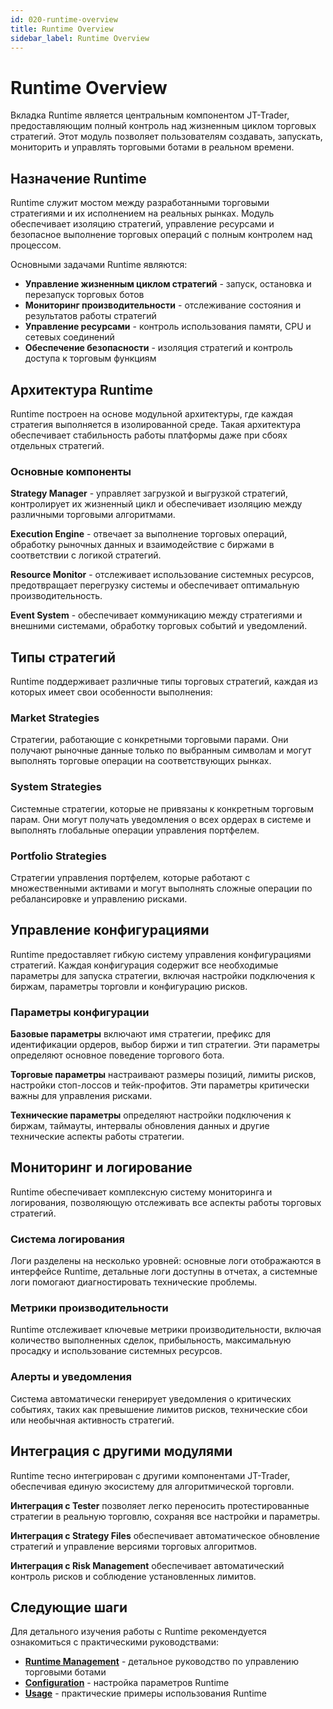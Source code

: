 ```yaml
---
id: 020-runtime-overview
title: Runtime Overview
sidebar_label: Runtime Overview
---
```


# Runtime Overview

Вкладка Runtime является центральным компонентом JT-Trader, предоставляющим полный контроль над жизненным циклом торговых стратегий. Этот модуль позволяет пользователям создавать, запускать, мониторить и управлять торговыми ботами в реальном времени.

## Назначение Runtime

Runtime служит мостом между разработанными торговыми стратегиями и их исполнением на реальных рынках. Модуль обеспечивает изоляцию стратегий, управление ресурсами и безопасное выполнение торговых операций с полным контролем над процессом.

Основными задачами Runtime являются:

- **Управление жизненным циклом стратегий** - запуск, остановка и перезапуск торговых ботов
- **Мониторинг производительности** - отслеживание состояния и результатов работы стратегий
- **Управление ресурсами** - контроль использования памяти, CPU и сетевых соединений
- **Обеспечение безопасности** - изоляция стратегий и контроль доступа к торговым функциям

## Архитектура Runtime

Runtime построен на основе модульной архитектуры, где каждая стратегия выполняется в изолированной среде. Такая архитектура обеспечивает стабильность работы платформы даже при сбоях отдельных стратегий.

### Основные компоненты

**Strategy Manager** - управляет загрузкой и выгрузкой стратегий, контролирует их жизненный цикл и обеспечивает изоляцию между различными торговыми алгоритмами.

**Execution Engine** - отвечает за выполнение торговых операций, обработку рыночных данных и взаимодействие с биржами в соответствии с логикой стратегий.

**Resource Monitor** - отслеживает использование системных ресурсов, предотвращает перегрузку системы и обеспечивает оптимальную производительность.

**Event System** - обеспечивает коммуникацию между стратегиями и внешними системами, обработку торговых событий и уведомлений.

## Типы стратегий

Runtime поддерживает различные типы торговых стратегий, каждая из которых имеет свои особенности выполнения:

### Market Strategies
Стратегии, работающие с конкретными торговыми парами. Они получают рыночные данные только по выбранным символам и могут выполнять торговые операции на соответствующих рынках.

### System Strategies  
Системные стратегии, которые не привязаны к конкретным торговым парам. Они могут получать уведомления о всех ордерах в системе и выполнять глобальные операции управления портфелем.

### Portfolio Strategies
Стратегии управления портфелем, которые работают с множественными активами и могут выполнять сложные операции по ребалансировке и управлению рисками.

## Управление конфигурациями

Runtime предоставляет гибкую систему управления конфигурациями стратегий. Каждая конфигурация содержит все необходимые параметры для запуска стратегии, включая настройки подключения к биржам, параметры торговли и конфигурацию рисков.

### Параметры конфигурации

**Базовые параметры** включают имя стратегии, префикс для идентификации ордеров, выбор биржи и тип стратегии. Эти параметры определяют основное поведение торгового бота.

**Торговые параметры** настраивают размеры позиций, лимиты рисков, настройки стоп-лоссов и тейк-профитов. Эти параметры критически важны для управления рисками.

**Технические параметры** определяют настройки подключения к биржам, таймауты, интервалы обновления данных и другие технические аспекты работы стратегии.

## Мониторинг и логирование

Runtime обеспечивает комплексную систему мониторинга и логирования, позволяющую отслеживать все аспекты работы торговых стратегий.

### Система логирования

Логи разделены на несколько уровней: основные логи отображаются в интерфейсе Runtime, детальные логи доступны в отчетах, а системные логи помогают диагностировать технические проблемы.

### Метрики производительности

Runtime отслеживает ключевые метрики производительности, включая количество выполненных сделок, прибыльность, максимальную просадку и использование системных ресурсов.

### Алерты и уведомления

Система автоматически генерирует уведомления о критических событиях, таких как превышение лимитов рисков, технические сбои или необычная активность стратегий.

## Интеграция с другими модулями

Runtime тесно интегрирован с другими компонентами JT-Trader, обеспечивая единую экосистему для алгоритмической торговли.

**Интеграция с Tester** позволяет легко переносить протестированные стратегии в реальную торговлю, сохраняя все настройки и параметры.

**Интеграция с Strategy Files** обеспечивает автоматическое обновление стратегий и управление версиями торговых алгоритмов.

**Интеграция с Risk Management** обеспечивает автоматический контроль рисков и соблюдение установленных лимитов.

## Следующие шаги

Для детального изучения работы с Runtime рекомендуется ознакомиться с практическими руководствами:

- **[Runtime Management](050-runtime)** - детальное руководство по управлению торговыми ботами
- **[Configuration](030-configuration)** - настройка параметров Runtime
- **[Usage](040-usage)** - практические примеры использования Runtime

